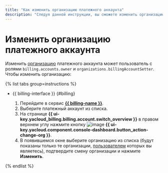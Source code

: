 ```yaml
---
title: "Как изменить организацию платежного аккаунта"
description: "Следуя данной инструкции, вы сможете изменить организацию платежного аккаунта."
---
```


# Изменить организацию платежного аккаунта


Изменить [организацию](../concepts/organization.md) платежного аккаунта может пользователь с ролями `billing.accounts.owner` и `organizations.billingAccountSetter`. Чтобы изменить организацию:

{% list tabs group=instructions %}

- {{ billing-interface }} {#billing}

  1. Перейдите в сервис [**{{ billing-name }}**](https://billing.yandex.cloud/accounts/).
  1. Выберите платежный аккаунт из списка.
  1. На странице **{{ ui-key.yacloud_billing.billing.account.switch_overview }}** в правом верхнем углу нажмите кнопку ![image](../../_assets/console-icons/persons.svg) **{{ ui-key.yacloud.component.console-dashboard.button_action-change-org }}**.
  1. В появившемся окне выберите организацию из списка (будут показаны только те организации, [пользователем](../../organization/operations/add-account) которых вы являетесь), подтвердите смену организации и нажмите **Изменить**.

{% endlist %}
